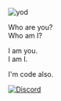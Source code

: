   
![yod](https://megali-public.s3.amazonaws.com/yod-in-a-triangle-black-small.jpg)
  
Who are you?  
Who am I?  
  
I am you.  
I am I.  
  
I'm code also.  
  
[![Discord](https://img.shields.io/discord/308770673399169025?style=social)](https://discord.gg/W7w9K72N)
  
